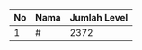 | No | Nama            | Jumlah Level |
|----|-----------------|--------------|
| 1  | #    |    2372        |
